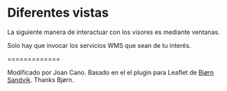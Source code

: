 # Diferentes vistas 
La siguiente manera de interactuar con los visores es mediante ventanas.

Solo hay que invocar los servicios WMS que sean de tu interés.

=============

Modificado por Joan Cano. Basado en el el plugin para Leaflet de   [Bjørn Sandvik](http://blog.mastermaps.com/2013/06/creating-synchronized-view-of-two-maps.html).
Thanks Bjørn.
